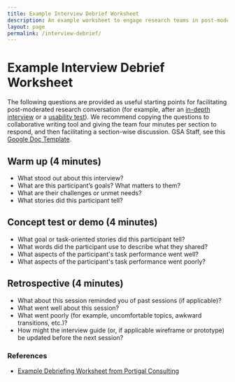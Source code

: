 ```yaml
---
title: Example Interview Debrief Worksheet
description: An example worksheet to engage research teams in post-moderated research conversation
layout: page
permalink: /interview-debrief/
---
```


# Example Interview Debrief Worksheet

The following questions are provided as useful starting points for facilitating post-moderated research conversation (for example, after an [in-depth interview](https://methods.18f.gov/stakeholder-and-user-interviews/) or a [usability test](https://methods.18f.gov/usability-testing/)). We recommend copying the questions to collaborative writing tool and giving the team four minutes per section to respond, and then facilitating a section-wise discussion. GSA Staff, see this [Google Doc Template](https://docs.google.com/document/d/1f5Ue2vbeg4-95EevvlURzvl6yMLwMOXtiNwe6OMnb9E/edit#).

## Warm up (4 minutes)

- What stood out about this interview?
- What are this participant’s goals? What matters to them?
- What are their challenges or unmet needs?
- What stories did this participant tell?

## Concept test or demo (4 minutes)

- What goal or task-oriented stories did this participant tell?
- What words did the participant use to describe what they shared?
- What aspects of the participant's task performance went well?
- What aspects of the participant's task performance went poorly?

## Retrospective (4 minutes)

- What about this session reminded you of past sessions (if applicable)?
- What went well about this session?
- What went poorly (for example, uncomfortable topics, awkward transitions, etc.)?
- How might the interview guide (or, if applicable wireframe or prototype) be updated before the next session?


### References

- [Example Debriefing Worksheet from Portigal Consulting](https://rosenfeldmedia.com/wp-content/uploads/2014/10/Portigal-Consulting-Debriefing-Worksheet-2.pdf)
